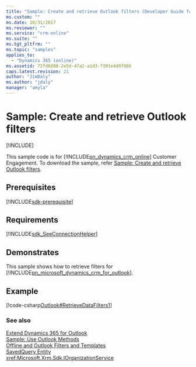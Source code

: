 ```yaml
---
title: "Sample: Create and retrieve Outlook filters (Developer Guide for Dynamics 365 Customer Engagement)| MicrosoftDocs"
ms.custom: ""
ms.date: 10/31/2017
ms.reviewer: ""
ms.service: "crm-online"
ms.suite: ""
ms.tgt_pltfrm: ""
ms.topic: "samples"
applies_to: 
  - "Dynamics 365 (online)"
ms.assetid: 72fd6888-2e5d-47a2-a1d3-f391e4d9f086
caps.latest.revision: 21
author: "JimDaly"
ms.author: "jdaly"
manager: "amyla"
---
```

# Sample: Create and retrieve Outlook filters

[!INCLUDE[](../../includes/cc_applies_to_update_9_0_0.md)]

This sample code is for [!INCLUDE[pn_dynamics_crm_online](../../includes/pn-dynamics-crm-online.md)] Customer Engagement. To download the sample, refer [Sample: Create and retrieve Outlook filters](https://msdn.microsoft.com/en-us/library/gg309283.aspx).

## Prerequisites
[!INCLUDE[sdk-prerequisite](../../includes/sdk-prerequisite.md)]
  
## Requirements  
[!INCLUDE[sdk_SeeConnectionHelper](../../includes/sdk-seeconnectionhelper.md)]
  
## Demonstrates  
 This sample shows how to retrieve filters for [!INCLUDE[pn_microsoft_dynamics_crm_for_outlook](../../includes/pn-microsoft-dynamics-crm-for-outlook.md)].  
  
## Example  
 [!code-csharp[Outlook#RetrieveDataFilters1](../../snippets/csharp/CRMV8/outlook/cs/retrievedatafilters1.cs#retrievedatafilters1)]  
  
### See also  
 [Extend Dynamics 365 for Outlook](../extend-customer-engagement-outlook.md)   
 [Sample: Use Outlook Methods](sample-outlook-methods.md)   
 [Offline and Outlook Filters and Templates](offline-outlook-filters-templates.md)   
 [SavedQuery Entity](../entities/savedquery.md)   
<xref:Microsoft.Xrm.Sdk.IOrganizationService>
